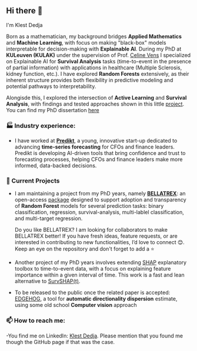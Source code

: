 ## Hi there 👋

I'm Klest Dedja

Born as a mathematician, my background bridges **Applied Mathematics** and **Machine Learning**, with focus on making "black-box" models interpretable for decision-making with **Explainable AI**.
During my PhD at **KULeuven (KULAK)**  under the supervision of Prof. [Celine Vens](https://kulak.kuleuven.be/~celine.vens/index.html) I specialized on Explainable AI for **Survival Analysis** tasks (time-to-event in the presence of partial information) with applications in healthcare (Multiple Sclerosis, kidney function, etc.).
I have explored **Random Forests** extensively, as their inherent structure provides both flexibility in predictive modeling and potential pathways to interpretability.

Alongisde this, I explored the intersection of **Active Learning** and **Survival Analysis**, with findings and tested approaches shown in this little [project](https://github.com/Klest94/AL-SA-paper-material). You can find my PhD dissertation [here](https://lirias.kuleuven.be/retrieve/dff3deaa-efd3-45e2-833c-e6db47d88434)

### 🏭 Industry experience:
- I have worked at **[Predikt](https://predikt.ai/)**, a young, innovative start-up dedicated to advancing **time-series forecasting** for CFOs and finance leaders. Predikt is developing AI-driven tools that bring confidence and trust to forecasting processes, helping CFOs and finance leaders make more informed, data-backed decisions.

### 🔭 Current Projects

- I am maintaining a project from my PhD years, namely **[BELLATREX](https://github.com/klest94/bellatrex)**: an open-access [package](https://pypi.org/project/bellatrex/) designed to support adoption and transparency of **Random Forest** models for several prediction tasks: binary classification, regression, survival-analysis, multi-lablel classification, and multi-target regression.

  Do you like BELLATREX? I am looking for collaborators to make BELLATREX better! If you have fresh ideas, feature requests, or are interested in contributing to new functionalities, I’d love to connect 😊.
   Keep an eye on the repository and don't forget to add a ⭐️

- Another project of my PhD years involves extending [SHAP](https://shap.readthedocs.io/en/latest/) explanatory toolbox to time-to-event data, with a focus on explaining feature importance within a given interval of time. This work is a fast and lean alternative to [SurvSHAP(t)](https://github.com/MI2DataLab/survshap).

- To be released to the public once the related paper is accepted: [EDGEHOG](https://github.com/Klest94/directionality), a tool for __automatic directionality dispersion__ estimate, using some old school **Computer vision** approach  


### 📫 How to reach me:

-You find me on LinkedIn: [Klest Dedja](https://www.linkedin.com/in/klest-dedja/). Please mention that you found me though the GitHub page if that was the case.
